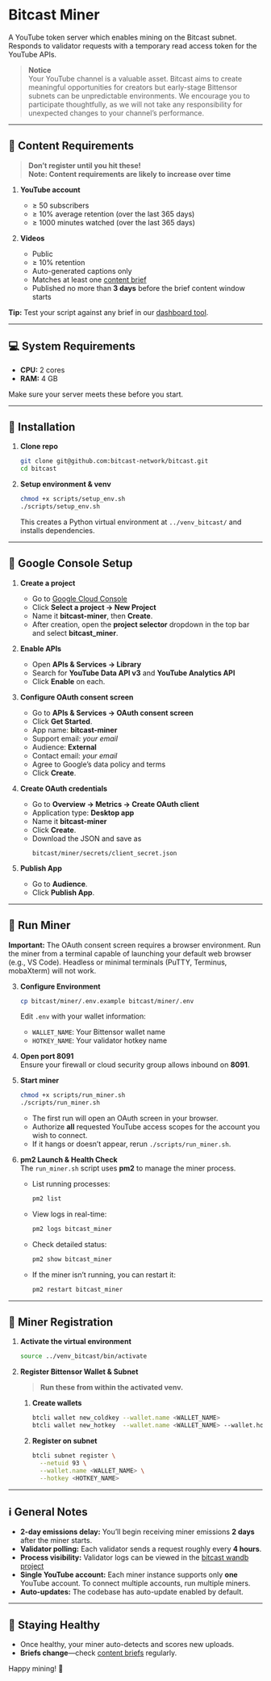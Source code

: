 # Bitcast Miner

A YouTube token server which enables mining on the Bitcast subnet. Responds to validator requests with a temporary read access token for the YouTube APIs.

> **Notice**  
> Your YouTube channel is a valuable asset. Bitcast aims to create meaningful opportunities for creators but early-stage Bittensor subnets can be unpredictable environments. We encourage you to participate thoughtfully, as we will not take any responsibility for unexpected changes to your channel’s performance.

---

## 🎥 Content Requirements

> **Don’t register until you hit these!**  
> **Note: Content requirements are likely to increase over time**

1. **YouTube account**  
   - ≥ 50 subscribers  
   - ≥ 10% average retention (over the last 365 days)  
   - ≥ 1000 minutes watched (over the last 365 days)

2. **Videos**  
   - Public  
   - ≥ 10% retention  
   - Auto-generated captions only  
   - Matches at least one [content brief](http://dashboard.bitcast.network/briefs)  
   - Published no more than **3 days** before the brief content window starts

**Tip:** Test your script against any brief in our [dashboard tool](http://dashboard.bitcast.network/).

---

## 💻 System Requirements

- **CPU:** 2 cores  
- **RAM:** 4 GB  

Make sure your server meets these before you start.

---

## 🚀 Installation

1. **Clone repo**  
   ```bash
   git clone git@github.com:bitcast-network/bitcast.git
   cd bitcast
   ```

2. **Setup environment & venv**  
   ```bash
   chmod +x scripts/setup_env.sh
   ./scripts/setup_env.sh
   ```  
   This creates a Python virtual environment at `../venv_bitcast/` and installs dependencies.

---

## 🔑 Google Console Setup

1. **Create a project**  
   - Go to [Google Cloud Console](https://console.cloud.google.com/)  
   - Click **Select a project → New Project**  
   - Name it **bitcast-miner**, then **Create**.  
   - After creation, open the **project selector** dropdown in the top bar and select **bitcast_miner**.

2. **Enable APIs**  
   - Open **APIs & Services → Library**  
   - Search for **YouTube Data API v3** and **YouTube Analytics API**  
   - Click **Enable** on each.

3. **Configure OAuth consent screen**  
   - Go to **APIs & Services → OAuth consent screen**  
   - Click **Get Started**.  
   - App name: **bitcast-miner**  
   - Support email: *your email*  
   - Audience: **External**  
   - Contact email: *your email*  
   - Agree to Google’s data policy and terms  
   - Click **Create**.

4. **Create OAuth credentials**  
   - Go to **Overview → Metrics → Create OAuth client**  
   - Application type: **Desktop app**  
   - Name it **bitcast-miner**  
   - Click **Create**.  
   - Download the JSON and save as  
     ```
     bitcast/miner/secrets/client_secret.json
     ```

5. **Publish App**  
   - Go to **Audience**.
   - Click **Publish App**.

---

## 🚀 Run Miner

**Important:** The OAuth consent screen requires a browser environment. Run the miner from a terminal capable of launching your default web browser (e.g., VS Code). Headless or minimal terminals (PuTTY, Terminus, mobaXterm) will not work.

3. **Configure Environment**
   ```bash
   cp bitcast/miner/.env.example bitcast/miner/.env
   ```
   Edit `.env` with your wallet information:
   - `WALLET_NAME`: Your Bittensor wallet name
   - `HOTKEY_NAME`: Your validator hotkey name

2. **Open port 8091**  
   Ensure your firewall or cloud security group allows inbound on **8091**.

3. **Start miner**  
   ```bash
   chmod +x scripts/run_miner.sh
   ./scripts/run_miner.sh
   ```
   - The first run will open an OAuth screen in your browser.  
   - Authorize **all** requested YouTube access scopes for the account you wish to connect.  
   - If it hangs or doesn’t appear, rerun `./scripts/run_miner.sh`.  

4. **pm2 Launch & Health Check**  
   The `run_miner.sh` script uses **pm2** to manage the miner process.  
   - List running processes:  
     ```bash
     pm2 list
     ```  
   - View logs in real-time:  
     ```bash
     pm2 logs bitcast_miner
     ```  
   - Check detailed status:  
     ```bash
     pm2 show bitcast_miner
     ```  
   - If the miner isn’t running, you can restart it:  
     ```bash
     pm2 restart bitcast_miner
     ```

---

## 🚀 Miner Registration

1. **Activate the virtual environment**  
   ```bash
   source ../venv_bitcast/bin/activate
   ```

2. **Register Bittensor Wallet & Subnet**  
   > **Run these from within the activated venv.**  
   1. **Create wallets**  
      ```bash
      btcli wallet new_coldkey --wallet.name <WALLET_NAME>
      btcli wallet new_hotkey  --wallet.name <WALLET_NAME> --wallet.hotkey <HOTKEY_NAME>
      ```  
   2. **Register on subnet**  
      ```bash
      btcli subnet register \
        --netuid 93 \
        --wallet.name <WALLET_NAME> \
        --hotkey <HOTKEY_NAME>
      ```

---

## ℹ️ General Notes

- **2-day emissions delay:** You’ll begin receiving miner emissions **2 days** after the miner starts.  
- **Validator polling:** Each validator sends a request roughly every **4 hours**.  
- **Process visibility:** Validator logs can be viewed in the [bitcast wandb project](https://wandb.ai/bitcast_network/bitcast_vali_logs?nw=nwuserwill_bitcast)  
- **Single YouTube account:** Each miner instance supports only **one** YouTube account. To connect multiple accounts, run multiple miners.  
- **Auto-updates:** The codebase has auto-update enabled by default.

---

## 🔄 Staying Healthy

- Once healthy, your miner auto-detects and scores new uploads.  
- **Briefs change**—check [content briefs](http://dashboard.bitcast.network/briefs) regularly.  

Happy mining! 🚀  
